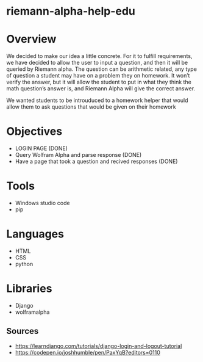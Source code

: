 # riemann-alpha-help-edu

# Overview
We decided to make our idea a little concrete. For it to fulfill requirements, we have decided to allow the user to input a question, and then it will be queried by Riemann alpha. The question can be arithmetic related, any type of question a student may have on a problem they on homework.  It won’t verify the answer, but it will allow the student to put in what they think the math question’s answer is, and Riemann Alpha will give the correct answer. 

We wanted students to be introuduced to a homework helper that would allow them to ask questions that would be given on their homework

# Objectives

 * LOGIN PAGE (DONE)
 * Query Wolfram Alpha and parse response (DONE)
 * Have a page that took a question and recived responses (DONE)

# Tools

 * Windows studio code
 * pip

# Languages

 * HTML
 * CSS
 * python

# Libraries

  * Django
  * wolframalpha
  


## Sources
- https://learndjango.com/tutorials/django-login-and-logout-tutorial
- https://codepen.io/joshhumble/pen/PaxYqB?editors=0110
